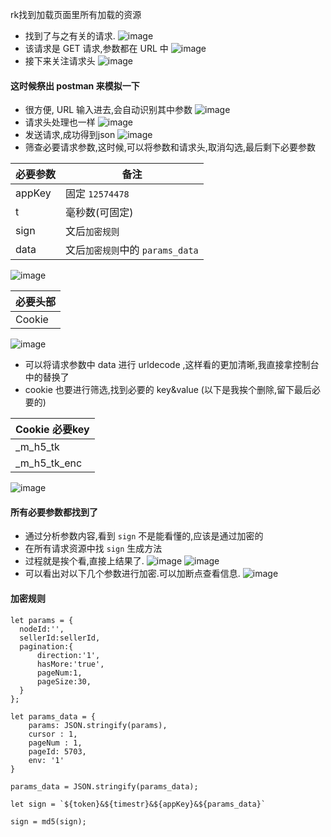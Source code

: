 
rk找到加载页面里所有加载的资源
* 找到了与之有关的请求.
![image](https://upload-images.jianshu.io/upload_images/3982860-3fafbc360a9331cb.jpg?imageMogr2/auto-orient/strip%7CimageView2/2/w/1240)
* 该请求是 GET 请求,参数都在 URL 中
![image](https://upload-images.jianshu.io/upload_images/3982860-04f6ad8c66684cad.jpg?imageMogr2/auto-orient/strip%7CimageView2/2/w/1240)
* 接下来关注请求头
![image](https://upload-images.jianshu.io/upload_images/3982860-f2c0f06c3e6a836f.jpg?imageMogr2/auto-orient/strip%7CimageView2/2/w/1240)
	
#### 这时候祭出 postman 来模拟一下

* 很方便, URL 输入进去,会自动识别其中参数
![image](https://upload-images.jianshu.io/upload_images/3982860-e92be238bcdb5375.jpg?imageMogr2/auto-orient/strip%7CimageView2/2/w/1240)
* 请求头处理也一样
![image](https://upload-images.jianshu.io/upload_images/3982860-18f15c3c4bc12374.jpg?imageMogr2/auto-orient/strip%7CimageView2/2/w/1240)
* 发送请求,成功得到json
![image](https://upload-images.jianshu.io/upload_images/3982860-0c2c8e15ba96bd49.jpg?imageMogr2/auto-orient/strip%7CimageView2/2/w/1240)
* 筛查必要请求参数,这时候,可以将参数和请求头,取消勾选,最后剩下必要参数

必要参数 | 备注 |
---|---|
appKey|固定 `12574478`|
t|毫秒数(可固定)|
sign|文后`加密规则`|
data| 文后`加密规则`中的 `params_data` |
	
![image](https://upload-images.jianshu.io/upload_images/3982860-2291c97f4d719e10.jpg?imageMogr2/auto-orient/strip%7CimageView2/2/w/1240)
	
必要头部 |
---|
Cookie|

![image](https://upload-images.jianshu.io/upload_images/3982860-5d76cfd135a3559c.jpg?imageMogr2/auto-orient/strip%7CimageView2/2/w/1240)
	
* 可以将请求参数中 data 进行 urldecode ,这样看的更加清晰,我直接拿控制台中的替换了
* cookie 也要进行筛选,找到必要的 key&value (以下是我挨个删除,留下最后必要的)

Cookie 必要key |
---|
\_m\_h5_tk |
\_m\_h5\_tk_enc |

![image](https://upload-images.jianshu.io/upload_images/3982860-48334a338c5bdd95.jpg?imageMogr2/auto-orient/strip%7CimageView2/2/w/1240)

#### 所有必要参数都找到了
* 通过分析参数内容,看到 `sign` 不是能看懂的,应该是通过加密的
* 在所有请求资源中找 `sign` 生成方法
* 过程就是挨个看,直接上结果了.
![image](https://upload-images.jianshu.io/upload_images/3982860-7ca857361cb37623.jpg?imageMogr2/auto-orient/strip%7CimageView2/2/w/1240)
![image](https://upload-images.jianshu.io/upload_images/3982860-64f3e530bfd9fda1.jpg?imageMogr2/auto-orient/strip%7CimageView2/2/w/1240)
* 可以看出对以下几个参数进行加密.可以加断点查看信息.
![image](https://upload-images.jianshu.io/upload_images/3982860-38b643da4cf77d12.jpg?imageMogr2/auto-orient/strip%7CimageView2/2/w/1240)


#### 加密规则

```
let params = {
  nodeId:'',
  sellerId:sellerId,
  pagination:{
      direction:'1',
      hasMore:'true',
      pageNum:1,
      pageSize:30,
  }
};

let params_data = {
    params: JSON.stringify(params),
    cursor : 1,
    pageNum : 1,
    pageId: 5703,
    env: '1'
}

params_data = JSON.stringify(params_data);

let sign = `${token}&${timestr}&${appKey}&${params_data}`

sign = md5(sign);
```


[1]: <http://t.cn/EJpYaRj>  "书店"
